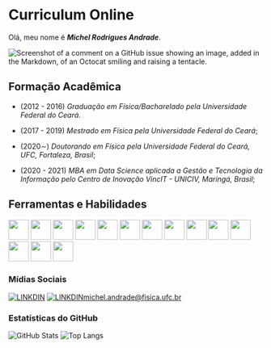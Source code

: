# **Curriculum Online**

Olá, meu nome é ***Michel Rodrigues Andrade***.

![Screenshot of a comment on a GitHub issue showing an image, added in the Markdown, of an Octocat smiling and raising a tentacle.](https://static.wixstatic.com/media/17d289_b86bd8b29ae845eaa724fd6f0a584e12~mv2.jpeg/v1/fill/w_218,h_213,al_c,q_80,usm_0.66_1.00_0.01,enc_auto/Captura%20de%20tela%20de%202019-11-13%2014-46-07_p.jpeg)

## Formação Acadêmica

- (2012 - 2016) *Graduação em Física/Bacharelado pela Universidade Federal do Ceará*.

- (2017 - 2019)  *Mestrado em Física pela Universidade Federal do Ceará*;

- (2020$\sim$)  *Doutorando em Física pela  Universidade Federal do Ceará, UFC, Fortaleza, Brasil*;

- (2020 - 2021) *MBA em Data Science aplicada a Gestão e Tecnologia da Informação pelo Centro de Inovação VincIT - UNICIV, Maringá, Brasil*;

## Ferramentas e Habilidades

<img src="https://cdn.jsdelivr.net/gh/devicons/devicon/icons/latex/latex-original.svg" width="40" height="40"/>

<img src="https://cdn.jsdelivr.net/gh/devicons/devicon/icons/matlab/matlab-original.svg" width="40" height="40"/>

<img src="https://cdn.jsdelivr.net/gh/devicons/devicon/icons/arduino/arduino-original-wordmark.svg" width="40" height="40" />

<img src="https://cdn.jsdelivr.net/gh/devicons/devicon/icons/r/r-original.svg" width="40" height="40"/>

<img src="https://cdn.jsdelivr.net/gh/devicons/devicon/icons/jupyter/jupyter-original-wordmark.svg" width="40" height="40"/>

<img src="https://cdn.jsdelivr.net/gh/devicons/devicon/icons/python/python-original-wordmark.svg" width="40" height="40"/>

<img src="https://cdn.jsdelivr.net/gh/devicons/devicon/icons/numpy/numpy-original-wordmark.svg" width="40" height="40"/>
          
<img src="https://cdn.jsdelivr.net/gh/devicons/devicon/icons/pandas/pandas-original-wordmark.svg" width="40" height="40"/>

<img src="https://cdn.jsdelivr.net/gh/devicons/devicon/icons/django/django-plain-wordmark.svg" width="40" height="40"/>

<img src="https://cdn.jsdelivr.net/gh/devicons/devicon/icons/selenium/selenium-original.svg" width="40" height="40"/>

<img src="https://cdn.jsdelivr.net/gh/devicons/devicon/icons/html5/html5-original-wordmark.svg" width="40" height="40" />
          

<img src="https://cdn.jsdelivr.net/gh/devicons/devicon/icons/css3/css3-original-wordmark.svg" width="40" height="40" />
          
<img src="https://cdn.jsdelivr.net/gh/devicons/devicon/icons/inkscape/inkscape-original-wordmark.svg" width="40" height="40"/>

<img src="https://cdn.jsdelivr.net/gh/devicons/devicon/icons/linux/linux-original.svg" width="40" height="40"/>

### Mídias Sociais

[![LINKDIN](https://www.iconarchive.com/download/i60334/graphics-vibe/simple-rounded-social/linkedin.48.png)](https://www.linkedin.com/in/michel-rodrigues-andrade-12810117b/)
[![LINKDIN](https://www.iconarchive.com/download/i58923/wwalczyszyn/android-style-honeycomb/GMail.48.png)](#curriculum-online)michel.andrade@fisica.ufc.br

### Estatísticas do GitHub
![GitHub Stats](https://github-readme-stats.vercel.app/api?username=MichelPyPhysBR&theme=transparent&bg_color=000&border_color=ff8200&show_icons=true&icon_color=ff8200&title_color=8fce00&text_color=FFF&hide_title=true)
![Top Langs](https://github-readme-stats-git-masterrstaa-rickstaa.vercel.app/api/top-langs/?username=MichelPyPhysBR&layout=compact&bg_color=000&border_color=ff8200&title_color=ff8200&text_color=FFF)